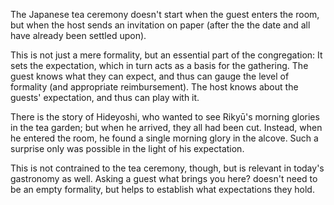 The Japanese tea ceremony doesn't start when the guest enters the room, but when the host sends an invitation on paper (after the the date and all have already been settled upon).

This is not just a mere formality, but an essential part of the congregation: It sets the expectation, which in turn acts as a basis for the gathering. The guest knows what they can expect, and thus can gauge the level of formality (and appropriate reimbursement). The host knows about the guests' expectation, and thus can play with it.

There is the story of Hideyoshi, who wanted to see Rikyū's morning glories in the tea garden; but when he arrived, they all had been cut. Instead, when he entered the room, he found a single morning glory in the alcove. Such a surprise only was possible in the light of his expectation.

This is not contrained to the tea ceremony, though, but is relevant in today's gastronomy as well. Asking a guest what brings you here? doesn't need to be an empty formality, but helps to establish what expectations they hold.
